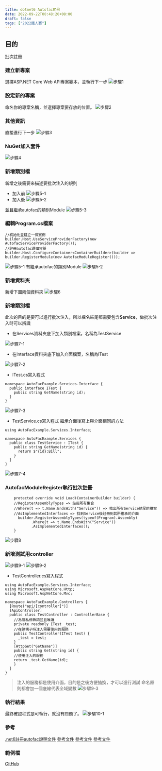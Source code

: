 ```yaml
---
title: dotnet6 Autofac範例
date: 2022-09-22T00:48:20+08:00
draft: false
tags: ["2022鐵人賽"]
---
```

## 目的
批次註冊


### 建立新專案
選擇ASP.NET Core Web API專案範本，並執行下一步
![步驟1](https://user-images.githubusercontent.com/19286751/143255617-9964a993-becd-414b-aba2-632e99dd985d.png)
### 設定新的專案
命名你的專案名稱，並選擇專案要存放的位置。
![步驟2](https://user-images.githubusercontent.com/19286751/150818232-53acaaf2-8cd5-4428-84fd-2129a7a80d8e.png)
### 其他資訊
直接進行下一步
![步驟3](https://user-images.githubusercontent.com/19286751/148767425-ef0c8469-3d95-4f86-87ca-1c47c5cd0791.png)
### NuGet加入套件
![步驟4](https://user-images.githubusercontent.com/19286751/150818596-1d0f0233-530c-49bb-a8ff-4b133313cb3f.png)
### 新增類別檔
新增之後需要來描述要批次注入的規則
* 加入前
![步驟5-1](https://user-images.githubusercontent.com/19286751/150822860-782a88af-3589-4012-b924-e76508064c4b.png)
* 加入後
![步驟5-2](https://user-images.githubusercontent.com/19286751/150823083-ba45a741-8cb6-4a41-bae4-dcfc740a2739.png)

並且繼承autofac的類別Module
![步驟5-3](https://user-images.githubusercontent.com/19286751/150823828-218d5bbc-368f-4ca3-966b-d3520cf910ef.png)
### 編輯Program.cs檔案
```
//初始化並建立一個實例
builder.Host.UseServiceProviderFactory(new AutofacServiceProviderFactory());
//註冊autofac這個容器
builder.Host.ConfigureContainer<ContainerBuilder>(builder => builder.RegisterModule(new AutofacModuleRegister()));
```
![步驟5-1](https://user-images.githubusercontent.com/19286751/150821790-08efd03f-651b-41be-9441-a4a2efcd8e07.png)
有繼承autofac的類別Module
![步驟5-2](https://user-images.githubusercontent.com/19286751/150824053-c203cc0a-d275-4ca6-8224-d1f1086817d5.png)
### 新增資料夾
新增下圖兩個資料夾
![步驟6](https://user-images.githubusercontent.com/19286751/150994269-a6b62257-2e5b-40d0-82c5-52de17644f87.png)
### 新增類別檔
此次的目的是要可以進行批次注入，所以檔名結尾都需要包含**Service**，做批次注入時可以辨識

* 在Services資料夾底下加入類別檔案，名稱為TestService

![步驟7-1](https://user-images.githubusercontent.com/19286751/150996311-df912085-56b6-4efc-8bad-d3e71729de60.png)
* 在Interface資料夾底下加入介面檔案，名稱為ITest

![步驟7-2](https://user-images.githubusercontent.com/19286751/151011451-dd7a96eb-b2da-4860-92e1-1c42beb55b19.png)
* ITest.cs寫入程式

```
namespace AutoFacExample.Services.Interface {
  public interface ITest {
    public string GetName(string id);
  }
}
```
![步驟7-3](https://user-images.githubusercontent.com/19286751/151011702-e2dbf8ac-6e74-410b-8deb-23ac970b590d.png)

* TestService.cs寫入程式
繼承介面後寫上與介面相同的方法
```
using AutoFacExample.Services.Interface;

namespace AutoFacExample.Services {
  public class TestService : ITest {
    public string GetName(string id) {
      return $"{id}:Bill";
    }
  }
}
```
![步驟7-4](https://user-images.githubusercontent.com/19286751/151011931-029c0fd9-9dbc-4e4a-9600-f3b0cb779753.png)
### AutofacModuleRegister執行批次註冊
```
    protected override void Load(ContainerBuilder builder) {
    //RegisterAssemblyTypes => 註冊所有集合
    //Where(t => t.Name.EndsWith("Service")) => 找出所有Service結尾的檔案
    //AsImplementedInterfaces => 找到Service後註冊到其所繼承的介面 
      builder.RegisterAssemblyTypes(typeof(Program).Assembly)
            .Where(t => t.Name.EndsWith("Service"))
            .AsImplementedInterfaces();
    }
```
![步驟8](https://user-images.githubusercontent.com/19286751/151009841-9b8e7167-7655-4eaf-9611-bdb76768fc2d.png)
### 新增測試用controller
![步驟9-1](https://user-images.githubusercontent.com/19286751/151018422-888dc235-1ddb-45f5-b876-d7bf01f0ee8d.png)
![步驟9-2](https://user-images.githubusercontent.com/19286751/151018731-8f9515cd-63ba-4dd4-a27b-6fa5cee9428c.png)
* TestController.cs寫入程式
```
using AutoFacExample.Services.Interface;
using Microsoft.AspNetCore.Http;
using Microsoft.AspNetCore.Mvc;

namespace AutoFacExample.Controllers {
  [Route("api/[controller]")]
  [ApiController]
  public class TestController : ControllerBase {
    //為隱私修飾詞並且唯讀
    private readonly ITest _test;
    //在建構子時注入需要使用的服務
    public TestController(ITest test) {
      _test = test;
    }
    [HttpGet("GetName")]
    public string Get(string id) { 
    //使用注入的服務
    return _test.GetName(id);
    }
  }
}
```
> 注入的服務都是使用介面，目的是之後方便抽換，才可以進行測試
> 命名原則都會加一個底線代表全域變數
![步驟9-3](https://user-images.githubusercontent.com/19286751/151019654-437a7f9f-db9b-4137-bf75-a8bd25d094a6.png)
### 執行結果
最終確認程式是可執行，就沒有問題了。
![步驟10-1](https://user-images.githubusercontent.com/19286751/151020764-3e3e2d0d-7a51-41a3-b3dd-cece7914f736.png)
### 參考
[.net6註冊autofac說明文件](https://docs.microsoft.com/en-us/aspnet/core/migration/50-to-60-samples?view=aspnetcore-5.0#custom-dependency-injection-di-container)
[參考文件](https://toyo0103.github.io/2018/07/12/%E3%80%90Autofac%E3%80%91%E7%94%9F%E5%91%BD%E9%80%B1%E6%9C%9F/)
[參考文件](https://ithelp.ithome.com.tw/articles/10277198?sc=iThomeR)
[參考文件](https://dotblogs.com.tw/nigelhome/2017/09/22/autofac)
### 範例檔
[GitHub](https://github.com/CI-YU/2022-ITHelp/tree/main/AutoFacExample)